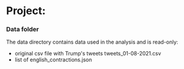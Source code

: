 # Project: 
### Data folder

The data directory contains data used in the analysis and is read-only:

+ original csv file with Trump's tweets tweets_01-08-2021.csv
+ list of english_contractions.json
